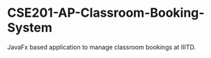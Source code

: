 # CSE201-AP-Classroom-Booking-System
JavaFx based application to manage classroom bookings at IIITD.
